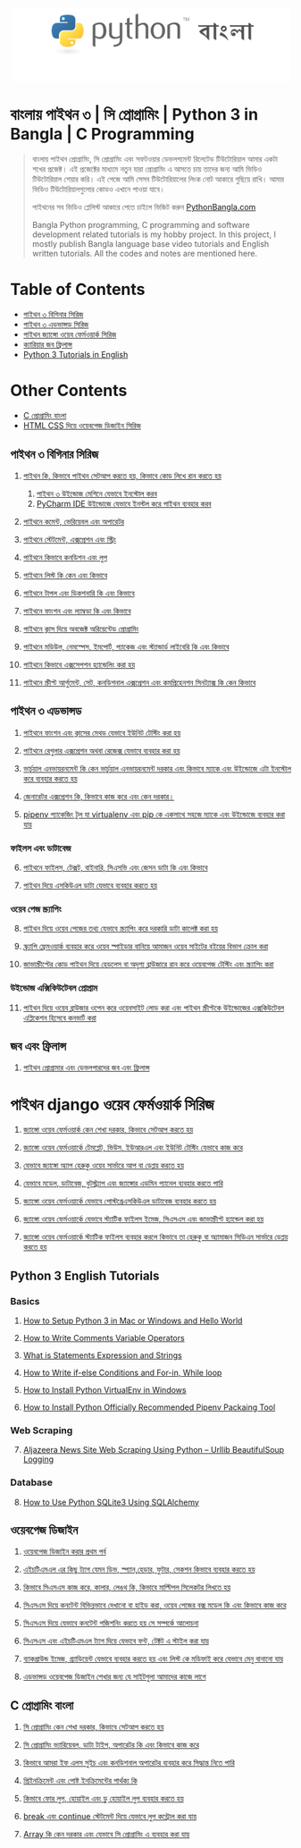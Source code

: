 <p align="center">
    <img src="cover.png" width="500" max-width="70%" alt="Python Bangla Tutorial" />
</p>

# বাংলায় পাইথন ৩ | সি প্রোগ্রামিং  | Python 3 in Bangla | C Programming

> বাংলায় পাইথন প্রোগ্রামিং, সি প্রোগ্রামিং এবং সফটওয়ার ডেভলপমেন্ট রিলেটেড টিউটোরিয়াল আমার একটা শখের প্রজেক্ট। 
> এই প্রজেক্টের মাধ‍্যমে নতুন যারা প্রোগ্রামিং এ আসতে চায় তাদের জন‍্য আমি ভিডিও টিউটোরিয়াল শেয়ার করি। 
> এই পেজে আমি সেসব টিউটোরিয়ালের লিংক নোট আকারে গুছিয়ে রাখি।
> আমার ভিডিও টিউটোরিয়ালগুলোর কোডও এখানে পাওয়া যাবে। 
>
> পাইথনের সব ভিডিও প্লেলিস্ট আকারে পেতে চাইলে ভিজিট করুন [PythonBangla.com](http://pythonbangla.com)
>
> Bangla Python programming, C programming and software development related tutorials is my hobby project. In this project, I mostly publish Bangla language base video tutorials and English written tutorials. All the codes and notes are mentioned here.

# Table of Contents

- [পাইথন ৩ বিগিনার সিরিজ](#পাইথন-৩-বিগিনার-সিরিজ)
- [পাইথন ৩ এডভান্সড সিরিজ](#পাইথন-৩-এডভান্সড)
- [পাইথন জ‍্যাঙ্গো ওয়েব ফের্মওয়ার্ক সিরিজ](#পাইথন-django-ওয়েব-ফের্মওয়ার্ক-সিরিজ)
- [ক‍্যারিয়ার জব ফ্রিলান্স](#জব-এবং-ফ্রিলান্স)
- [Python 3 Tutorials in English](#python-3-english-tutorials)

# Other Contents
- [C প্রোগ্রামিং বাংলা](#c-প্রোগ্রামিং-বাংলা)
- [HTML CSS দিয়ে ওয়েবপেজ ডিজাইন সিরিজ](#ওয়েবপেজ-ডিজাইন)

## পাইথন ৩ বিগিনার সিরিজ

1. [পাইথন কি, কিভাবে পাইথন সেটআপ করতে হয়, কিভাবে কোড লিখে রান করতে হয়](https://www.youtube.com/watch?v=qcRlYt28WPM)
   1. [পাইথন ৩ উইন্ডোজ মেশিনে যেভাবে ইনস্টোল করব](https://www.youtube.com/watch?v=1m-kyQISM74)
   2. [PyCharm IDE উইন্ডোজে যেভাবে ইনস্টল করে পাইথন ব‍্যবহার করব](https://youtu.be/YUZZBgKmqO4)

2. [পাইথনে কমেন্ট, ভেরিয়েবল এবং অপারেটর ](https://youtu.be/wYN5ohMh_O4)

3. [পাইথনে স্টেটমেন্ট, এক্সপ্রেশন এবং স্ট্রিং](https://youtu.be/aZSap9MNWlM)

4. [পাইথনে কিভাবে কনডিশন এবং লুপ](https://youtu.be/kk6UdrnV-lY)

5. [পাইথনে লিস্ট কি কেন এবং কিভাবে](https://youtu.be/ddshuxxM8a4)

6. [পাইথনে টাপল এবং ডিকশনারি কি এবং কিভাবে](https://youtu.be/4KAwZRWSbko)

7. [পাইথনে ফাংশন এবং ল‍্যাম্বডা কি এবং কিভাবে](https://youtu.be/KlbIbhAQu_g)

8. [পাইথনে ক্লাস দিয়ে অবজেক্ট অরিয়েন্টেড প্রোগ্রামিং](https://youtu.be/xA43kBnuglE)

9. [পাইথনে মডিউল, নেমস্পেস, ইমপোর্ট, প‍্যাকেজ এবং স্ট‍্যান্ডার্ড লাইবেরি কি এবং কিভাবে](https://youtu.be/cdBiyCxmeRg)

10. [পাইথনে কিভাবে এক্সসেপশন হ‍্যান্ডেলিং করা হয়](https://youtu.be/sUWaEBe7UfU)

11. [পাইথনে স্ক্রীপ্ট আর্গুমেন্ট, সেট, কনডিশনাল এক্সপ্রেশন এবং কমপ্রিহেনশন সিনট‍্যাক্স কি কেন কিভাবে](https://youtu.be/nVKf9_PSPXU)

## পাইথন ৩ এডভান্সড

1. [পাইথনে ফাংশন এবং ক্লাসের মেথড যেভাবে ইউনিট টেস্টিং করা হয় ](https://youtu.be/UhIwkjwz6Ek)

2. [পাইথনে রেগুলার এক্সপ্রেশন অথবা রেজেক্স যেভাবে ব‍্যবহার করা হয়](https://youtu.be/yygyryPAJH0)

3. [ভার্চুয়াল এনভায়রনমেন্ট কি কেন ভার্চুয়াল এনভায়রনমেন্ট দরকার এবং কিভাবে ম‍্যাকে এবং উইন্ডোজে এটা ইনস্টোল করে ব‍্যবহার করতে হয়](https://youtu.be/1_gbwzp95fM)

4. [জেনারেটর এক্সপ্রেশন কি, কিভাবে কাজ করে এবং কেন দরকার।](https://youtu.be/TQo81PSwiy0)

5. [pipenv প‍্যাকেজিং টুল যা virtualenv এবং pip কে একসাথে সহজে ম‍্যাকে এবং উইন্ডোজে ব‍্যবহার করা যায়](https://youtu.be/imuxt5iHy_A)

### ফাইলস এবং ডাটাবেজ
6. [পাইথনে ফাইলস, টেক্সট, বাইনারি, সিএসভি এবং জেসন ডাটা কি এবং কিভাবে](https://youtu.be/k1rFag1W2WM)

7. [পাইথন দিয়ে এসকিউএল ডাটা যেভাবে ব‍্যবহার করতে হয়](https://youtu.be/kmB315icVlw)

### ওয়েব পেজ স্ক্র‍্যাপিং
8. [পাইথন দিয়ে ওয়েব পেজের তথ‍্য যেভাবে স্ক্র‍্যাপিং করে দরকারি ডাটা কালেক্ট করা হয় ](https://youtu.be/3YLyT4LRJUc)

9. [স্ক‍্র‍্যাপি ফ্রেমওয়ার্ক ব‍্যবহার করে ওয়েব স্পাইডার বানিয়ে আমাজন ওয়েব সাইটের বইয়ের বিভাগ ক্রোল করা](https://youtu.be/1jfoCkbncUE)

10. [জাভাস্ক্রীপ্টের কোড পাইথন দিয়ে হেডলেস বা অদৃশ‍্য ব্রাউজারে রান করে ওয়েবপেজ টেস্টিং এবং স্ক্র‍্যাপিং করা ](https://youtu.be/9ff6at9ONWA)

### উইন্ডোজ এক্সিকিউটেবল প্রোগ্রাম
11. [পাইথন দিয়ে ওয়েব ব্রাউজার ওপেন করে ওয়েবসাইট লোড করা এবং পাইথন স্ক্রীপ্টকে উইন্ডোজের এক্সকিউটেবল এপ্লিকেশন হিসেবে কনভার্ট করা](https://youtu.be/2Ksw5Xlg6PM)

##  জব এবং ফ্রিলান্স

1. [পাইথন প্রোগ্রামার এবং ডেভলপারদের জব এবং ফ্রিলান্স](https://youtu.be/C2FYTvGLjFc)

# পাইথন django ওয়েব ফের্মওয়ার্ক সিরিজ

1. [জ‍্যাঙ্গো ওয়েব ফের্মওয়ার্ক কেন শেখা দরকার, কিভাবে সেটআপ করতে হয়](https://youtu.be/Ll5sov-LQvY)

2. [জ‍্যাঙ্গো ওয়েব ফের্মওয়ার্কে টেমপ্লেট, ভিউস, ইউআরএল এবং ইউনিট টেস্টিং যেভাবে কাজ করে](https://youtu.be/lfN6rfbmNy0)

3. [যেভাবে জ‍্যাঙ্গো অ‍্যাপ হেরুকু ওয়েব সার্ভারে আপ বা ডেপ্লয় করতে হয়](https://youtu.be/j2Vs2DEaRbY)

4. [যেভাবে মডেল, ডাটাবেজ, বুটস্ট‍্র‍্যাপ এবং জ‍্যাঙ্গোর এডমিন প‍্যানেল ব‍্যবহার করতে পারি](https://youtu.be/3eFWuFuC9u4)

5. [জ‍্যাঙ্গো ওয়েব ফের্মওয়ার্কে যেভাবে পোস্টগ্রেএসকিউএল ডাটাবেজ ব‍্যবহার করতে হয়](https://youtu.be/P-j0bCFQTTs)

6. [জ‍্যাঙ্গো ওয়েব ফের্মওয়ার্কে যেভাবে স্ট‍্যাটিক ফাইলস ইমেজ, সিএসএস এবং জাভাস্ক্রীপ্ট হ‍্যান্ডেল করা হয়](https://youtu.be/FQXlFrkRxRc)

7. [জ‍্যাঙ্গো ওয়েব ফের্মওয়ার্কে স্ট‍্যাটিক ফাইলস ব‍্যবহার করলে কিভাবে তা হেরুকু বা অ‍্যামাজন সিডিএন সার্ভারে ডেপ্লয় করতে হয়](https://youtu.be/vZTFEwfkTe8)

## Python 3 English Tutorials

### Basics
1. [How to Setup Python 3 in Mac or Windows and Hello World](http://thinkdiff.net/python/python-tutorial-for-beginners-learn-how-to-setup-python/)

2. [How to Write Comments Variable Operators](http://thinkdiff.net/python/python-tutorial-for-beginner-learn-comments-variables-operators/)

3. [What is Statements Expression and Strings](http://thinkdiff.net/python/python-tutorial-for-beginner-statement-expression-string/)

4. [How to Write if-else Conditions and For-in, While loop](http://thinkdiff.net/python/python-tutorial-beginner/)

5. [How to Install Python VirtualEnv in Windows](http://thinkdiff.net/python/how-to-install-python-virtualenv-in-windows/)

6. [How to Install Python Officially Recommended Pipenv Packaing Tool](http://thinkdiff.net/python/python-official-pipenv-packaging-tool-for-virtualenv-and-pip-in-mac-and-windows/)

### Web Scraping

7. [Aljazeera News Site Web Scraping Using Python – Urllib BeautifulSoup Logging](http://thinkdiff.net/python/web-scraping-python-beautifulsoup-tutorial/)

### Database

8. [How to Use Python SQLite3 Using SQLAlchemy](http://thinkdiff.net/python/how-to-use-python-sqlite3-using-sqlalchemy/)


## ওয়েবপেজ ডিজাইন

1. [ওয়েবপেজ ডিজাইন করার প্রথম পর্ব](https://youtu.be/4uRN0-XOOJ0)

2. [এইচটিএমএল এর কিছু ট‍‍্যাগ যেমন ডিভ, স্প‍্যান,হেডার, ফুটার, সেকশন কিভাবে ব‍্যবহার করতে হয়](https://youtu.be/agCBUVnwblg)

3. [কিভাবে সিএসএস কাজ করে, কালার, লেঙথ কি, কিভাবে মাল্টিপল সিলেকটর লিখতে হয়](https://youtu.be/9DZmn2_aAVQ)

4. [সিএসএস দিয়ে কনটেন্ট বিভিন্নভাবে দেখানো বা হাইড করা, ওয়েব পেজের বক্স মডেল কি এবং কিভাবে কাজ করে](https://youtu.be/Jv3UamG3flo)

5. [সিএসএস দিয়ে যেভাবে কনটেন্ট পজিশনিং করতে হয় সে সম্পর্কে আলোচনা ](https://youtu.be/Hwj1j5pu7Kk)

6. [সিএসএস এবং এইচটিএমএল ট‍্যাগ দিয়ে যেভাবে ফন্ট, টেক্টট এ স্টাইল করা যায়](https://youtu.be/DPer9a7U2mY)

7. [ব‍্যাকগ্রাউন্ড ইমেজ, গ্র‍্যাডিয়েন্ট যেভাবে ব‍্যবহার করতে হয় এবং লিস্ট কে মডিফাই করে যেভাবে মেনু বানানো যায়](https://youtu.be/iWYl2pSV1Hg)

8. [এডভান্সড ওয়েবপেজ ডিজাইন শেখার জন‍্য যে সাইটগুলা আমাদের কাজে লাগে](https://youtu.be/zVuyIBM0uHE)

## C প্রোগ্রামিং বাংলা

1. [সি প্রোগ্রামিং কেন শেখা দরকার, কিভাবে সেটআপ করতে হয়](https://youtu.be/c2cpvQNEeKs)

2. [সি প্রোগ্রামিং ভ‍্যারিয়েবল, ডাটা টাইপ, অপারেটর কি এবং কিভাবে কাজ করে](https://youtu.be/g2l8om74zLg)

3. [কিভাবে আমরা ইফ এলস সুইচ এবং কনডিশনাল অপারেটর ব‍্যবহার করে সিদ্ধান্ত নিতে পারি](https://youtu.be/fGmIpI3KB8c)

4. [প্রিইনক্রিমেন্ট এবং পোষ্ট ইনক্রিমেন্টের পার্থ‍ক‍্য কি](https://youtu.be/TJbNLpZn6AM)

5. [কিভাবে ফোর লুপ, হোয়াইল এবং ডু হোয়াইল লুপ ব‍্যবহার করতে হয়](https://youtu.be/RCneybi4DL0)

6. [break এবং continue স্টেটমেন্ট দিয়ে যেভাবে লুপ কন্ট্রোল করা যায়](https://youtu.be/U2bQcR3D0qU)

7. [Array কি কেন দরকার এবং যেভাবে সি প্রোগ্রামিং এ ব‍্যবহার করা যায়](https://youtu.be/M9ZivawTilI)
